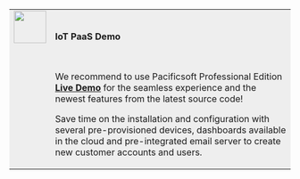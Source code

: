<table style="background-color:#eeeeee">
<tr>
  <td style="width: 58px;" valign="top">
      <img width="58" height="58" src="/images/info-sign.svg"/>
  </td>
  <td>
      <br/>  
      <p><b>IoT PaaS Demo</b></p>
      <br/>  
      <p>We recommend to use Pacificsoft Professional Edition <a href="https://cloud.thingsboard.io/signup"><b>Live Demo</b></a> for the seamless experience and the newest features from the latest source code!</p>
      <p>Save time on the installation and configuration with several pre-provisioned devices, dashboards available in the cloud and pre-integrated email server to create new customer accounts and users.</p>
  </td>
</tr>
</table>



